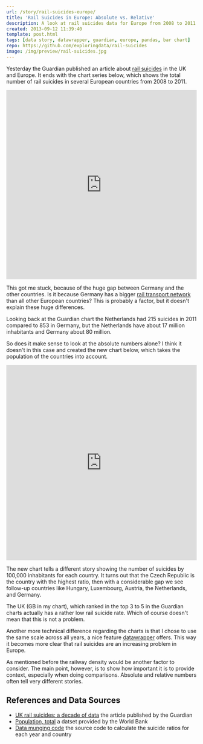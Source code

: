 ```yaml
---
url: /story/rail-suicides-europe/
title: 'Rail Suicides in Europe: Absolute vs. Relative'
description: A look at rail suicides data for Europe from 2008 to 2011 highlighting the importance of relating numbers.
created: 2013-09-12 11:39:40
template: post.html
tags: [data story, datawrapper, guardian, europe, pandas, bar chart]
repo: https://github.com/exploringdata/rail-suicides
image: /img/preview/rail-suicides.jpg
---
```

Yesterday the Guardian published an article about
[rail suicides](http://www.theguardian.com/news/datablog/2013/sep/11/uk-rail-suicides-decade-data)
in the UK and Europe. It ends with the chart series below, which shows the total
number of rail suicides in several European countries from 2008 to 2011.

<iframe src="http://cf.datawrapper.de/XefBI/1/" width="100%" height="500" frameborder="0" allowtransparency="true"></iframe>

This got me stuck, because of the huge gap between Germany and the other
countries. Is it because Germany has a bigger
[rail transport network](https://en.wikipedia.org/wiki/List_of_countries_by_rail_transport_network_size)
than all other European countries? This is probably a factor, but it doesn't
explain these huge differences.

Looking back at the Guardian chart the Netherlands had 215 suicides in 2011
compared to 853 in Germany, but the Netherlands have about 17 million
inhabitants and Germany about 80 million.

So does it make sense to look at the absolute numbers alone? I think it doesn't
in this case and created the new chart below, which takes the population of the
countries into account.

<iframe src="http://cf.datawrapper.de/vTXHj/2/" width="100%" height="516" frameborder="0" allowtransparency="true"></iframe>

The new chart tells a different story showing the number of suicides by 100,000
inhabitants for each country. It turns out that the Czech Republic is the country
with the highest ratio, then with a considerable gap we see follow-up countries
like Hungary, Luxembourg, Austria, the Netherlands, and Germany.

The UK (GB in my chart), which ranked in the top 3 to 5 in the Guardian charts
actually has a rather low rail suicide rate. Which of course doesn't mean that
this is not a problem.

Another more technical difference regarding the charts is that I chose to use
the same scale across all years, a nice feature [datawrapper](http://datawrapper.de/)
offers. This way it becomes more clear that rail suicides are an increasing
problem in Europe.

As mentioned before the railway density would be another factor to consider.
The main point, however, is to show how important it is to provide context,
especially when doing comparisons. Absolute and relative numbers often tell
very different stories.

## References and Data Sources

* [UK rail suicides: a decade of data](http://www.theguardian.com/news/datablog/2013/sep/11/uk-rail-suicides-decade-data)
  the article published by the Guardian
* [Population, total](http://data.worldbank.org/indicator/SP.POP.TOTL)
  a datset provided by the World Bank
* [Data munging code](https://github.com/exploringdata/rail-suicides)
  the source code to calculate the suicide ratios for each year and country